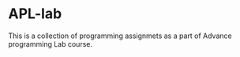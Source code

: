 APL-lab
=======
This is a collection of programming assignmets as a part of Advance programming Lab course. 

